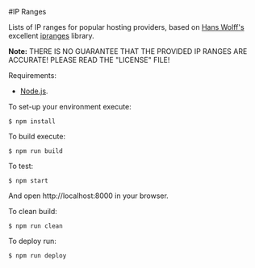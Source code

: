 #IP Ranges

Lists of IP ranges for popular hosting providers, based on [Hans Wolff's](https://github.com/hanswolff) excellent [ipranges](https://github.com/hanswolff/ipranges) library.

**Note:** THERE IS NO GUARANTEE THAT THE PROVIDED IP RANGES ARE ACCURATE! PLEASE READ THE "LICENSE" FILE!

Requirements:

  * [Node.js](http://nodejs.org/).

To set-up your environment execute:

    $ npm install

To build execute:

    $ npm run build

To test:

    $ npm start

And open http://localhost:8000 in your browser.

To clean build:

    $ npm run clean

To deploy run:

    $ npm run deploy

